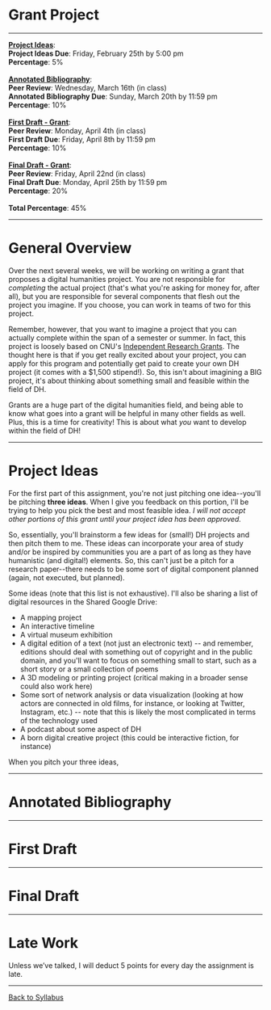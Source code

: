 # Grant Project

_____


**[Project Ideas](#project-ideas)**:
<br /> **Project Ideas Due**: Friday, February 25th by 5:00 pm 
<br /> **Percentage**: 5%
<br /> <br/>
**[Annotated Bibliography](#annotated-bibliography)**: 
<br /> **Peer Review**: Wednesday, March 16th (in class)
<br /> **Annotated Bibliography Due**: Sunday, March 20th by 11:59 pm
<br /> **Percentage**: 10%
<br /> <br/>
**[First Draft - Grant](#first-draft)**: 
<br /> **Peer Review**: Monday, April 4th (in class)
<br /> **First Draft Due**: Friday, April 8th by 11:59 pm
<br /> **Percentage**: 10%
<br /> <br/>
**[Final Draft - Grant](#final-draft)**:
<br /> **Peer Review**: Friday, April 22nd (in class)
<br /> **Final Draft Due**: Monday, April 25th by 11:59 pm
<br /> **Percentage**: 20%
<br /> <br />
**Total Percentage**: 45%

_____

# General Overview

Over the next several weeks, we will be working on writing a grant that proposes a digital humanities project. You are not responsible for *completing* the actual project (that's what you're asking for money for, after all), but you are responsible for several components that flesh out the project you imagine. If you choose, you can work in teams of two for this project.

Remember, however, that you want to imagine a project that you can actually complete within the span of a semester or summer. In fact, this project is loosely based on CNU's [Independent Research Grants](https://my.cnu.edu/research/programs/). The thought here is that if you get really excited about your project, you can apply for this program and potentially get paid to create your own DH project (it comes with a $1,500 stipend!). So, this isn't about imagining a BIG project, it's about thinking about something small and feasible within the field of DH. 

Grants are a huge part of the digital humanities field, and being able to know what goes into a grant will be helpful in many other fields as well. Plus, this is a time for creativity! This is about what *you* want to develop within the field of DH!

_____

# Project Ideas

For the first part of this assignment, you're not just pitching one idea--you'll be pitching **three ideas**. When I give you feedback on this portion, I'll be trying to help you pick the best and most feasible idea. *I will not accept other portions of this grant until your project idea has been approved.*

So, essentially, you'll brainstorm a few ideas for (small!) DH projects and then pitch them to me. These ideas can incorporate your area of study and/or be inspired by communities you are a part of as long as they have humanistic (and digital!) elements. So, this can't just be a pitch for a research paper--there needs to be some sort of digital component planned (again, not executed, but planned).

Some ideas (note that this list is not exhaustive). I'll also be sharing a list of digital resources in the Shared Google Drive:
* A mapping project
* An interactive timeline
* A virtual museum exhibition
* A digital edition of a text (not just an electronic text) -- and remember, editions should deal with something out of copyright and in the public domain, and you'll want to focus on something small to start, such as a short story or a small collection of poems
* A 3D modeling or printing project (critical making in a broader sense could also work here)
* Some sort of network analysis or data visualization (looking at how actors are connected in old films, for instance, or looking at Twitter, Instagram, etc.) -- note that this is likely the most complicated in terms of the technology used
* A podcast about some aspect of DH
* A born digital creative project (this could be interactive fiction, for instance)

When you pitch your three ideas, 

_____

# Annotated Bibliography

_____

# First Draft

_____

# Final Draft

_____

# Late Work

Unless we’ve talked, I will deduct 5 points for every day the assignment is late.
_____

[Back to Syllabus](https://deanna-stover.github.io/coursesCNU/2022/engl350spring2022)

